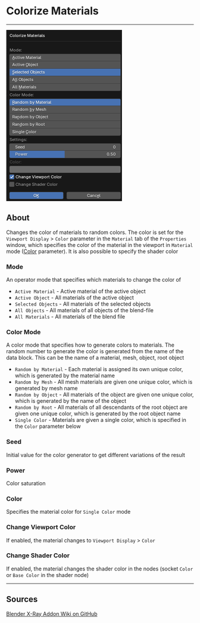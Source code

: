 # Colorize Materials

___

![alt text centered](assets/images/operator-colorize-materials.png)

## About

Changes the color of materials to random colors. The color is set for the `Viewport Display` > `Color` parameter in the `Material` tab of the `Properties` window, which specifies the color of the material in the viewport in `Material` mode ([Color](https://docs.blender.org/manual/en/3.6/editors/3dview/display/shading.html#solid) parameter). It is also possible to specify the shader color

### Mode

An operator mode that specifies which materials to change the color of

- `Active Material` - Active material of the active object
- `Active Object` - All materials of the active object
- `Selected Objects` - All materials of the selected objects
- `All Objects` - All materials of all objects of the blend-file
- `All Materials` - All materials of the blend file

### Color Mode

A color mode that specifies how to generate colors to materials. The random number to generate the color is generated from the name of the data block. This can be the name of a material, mesh, object, root object

- `Random by Material` - Each material is assigned its own unique color, which is generated by the material name
- `Random by Mesh` - All mesh materials are given one unique color, which is generated by mesh name
- `Random by Object` - All materials of the object are given one unique color, which is generated by the name of the object
- `Random by Root` - All materials of all descendants of the root object are given one unique color, which is generated by the root object name
- `Single Color` - Materials are given a single color, which is specified in the `Color` parameter below

### Seed

Initial value for the color generator to get different variations of the result

### Power

Color saturation

### Color

Specifies the material color for `Single Color` mode

### Change Viewport Color

If enabled, the material changes to `Viewport Display` > `Color`

### Change Shader Color

If enabled, the material changes the shader color in the nodes (socket `Color` or `Base Color` in the shader node)

___

## Sources

[Blender X-Ray Addon Wiki on GitHub](https://github.com/PavelBlend/blender-xray/wiki/Panel-Batch-Tools#colorize-materials)
